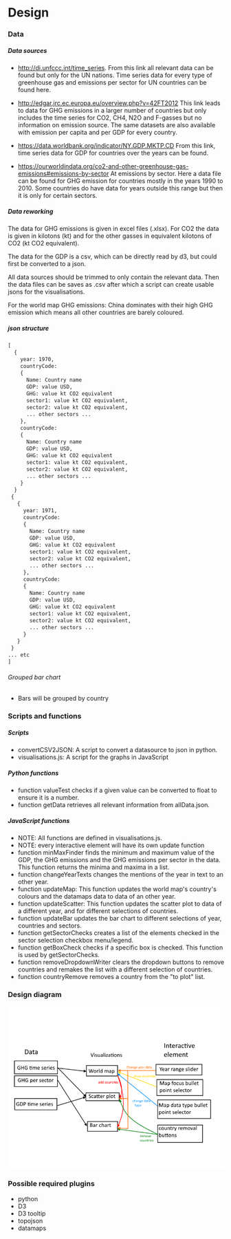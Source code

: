 # Design  

### Data
##### Data sources
- http://di.unfccc.int/time_series.
From this link all relevant data can be found but only for the UN nations.
Time series data for every type of greenhouse gas and emissions per sector
for UN countries can be found here.

- http://edgar.jrc.ec.europa.eu/overview.php?v=42FT2012
This link leads to data for GHG emissions in a larger number of countries but
only includes the time series for CO2, CH4, N2O and F-gasses but no information
on emission source. The same datasets are also available with emission per
capita and per GDP for every country.

- https://data.worldbank.org/indicator/NY.GDP.MKTP.CD
From this link, time series data for GDP for countries over the years can be
found.

- https://ourworldindata.org/co2-and-other-greenhouse-gas-emissions#emissions-by-sector
At emissions by sector. Here a data file can be found for GHG emission for
countries mostly in the years 1990 to 2010. Some countries do have data for
years outside this range but then it is only for certain sectors.

##### Data reworking
The data for GHG emissions is given in excel files (.xlsx).
For CO2 the data is given in kilotons (kt) and for the other gasses
in equivalent kilotons of CO2 (kt CO2 equivalent).

The data for the GDP is a csv, which can be directly read by d3, but could first
be converted to a json.

All data sources should be trimmed to only contain the relevant data. Then the
data files can be saves as .csv after which a script can create usable jsons for
the visualisations.

For the world map GHG emissions: China dominates with their high GHG emission
which means all other countries are barely coloured.

##### json structure
```
[
  {
    year: 1970,
    countryCode:  
    {
      Name: Country name
      GDP: value USD,
      GHG: value kt CO2 equivalent
      sector1: value kt CO2 equivalent,
      sector2: value kt CO2 equivalent,
      ... other sectors ...
    },
    countryCode:
    {
      Name: Country name
      GDP: value USD,
      GHG: value kt CO2 equivalent
      sector1: value kt CO2 equivalent,
      sector2: value kt CO2 equivalent,
      ... other sectors ...
    }
  }
 {
   {
     year: 1971,
     countryCode:  
     {
       Name: Country name
       GDP: value USD,
       GHG: value kt CO2 equivalent
       sector1: value kt CO2 equivalent,
       sector2: value kt CO2 equivalent,
       ... other sectors ...
     },
     countryCode:
     {
       Name: Country name
       GDP: value USD,
       GHG: value kt CO2 equivalent
       sector1: value kt CO2 equivalent,
       sector2: value kt CO2 equivalent,
       ... other sectors ...
     }
   }
 }
... etc
]
```

###### Grouped bar chart
- Bars will be grouped by country


### Scripts and functions
##### Scripts
- convertCSV2JSON: A script to convert a datasource to json in python.
- visualisations.js: A script for the graphs in JavaScript
##### Python functions
- function valueTest checks if a given value can be converted to float to ensure
it is a number.
- function getData retrieves all relevant information from allData.json.
##### JavaScript functions
- NOTE: All functions are defined in visualisations.js.
- NOTE: every interactive element will have its own update function
- function minMaxFinder finds the minimum and maximum value of the GDP, the GHG
emissions and the GHG emissions per sector in the data. This function returns
the minima and maxima in a list.
- function changeYearTexts changes the mentions of the year in text to an other
year.
- function updateMap: This function updates the world map's country's colours
and the datamaps data to data of an other year.
- function updateScatter: This function updates the scatter plot to data
of a different year, and for different selections of countries.
- function updateBar updates the bar chart to different selections of year,
countries and sectors.
- function getSectorChecks creates a list of the elements checked in the sector
selection checkbox menu/legend.
- function getBoxCheck checks if a specific box is checked. This function is
used by getSectorChecks.
- function removeDropdownWriter clears the dropdown buttons to remove countries
and remakes the list with a different selection of countries.
- function countryRemove removes a country from the "to plot" list.


### Design diagram
![](doc/designSketch.png)

### Possible required plugins
- python
- D3
- D3 tooltip
- topojson
- datamaps
